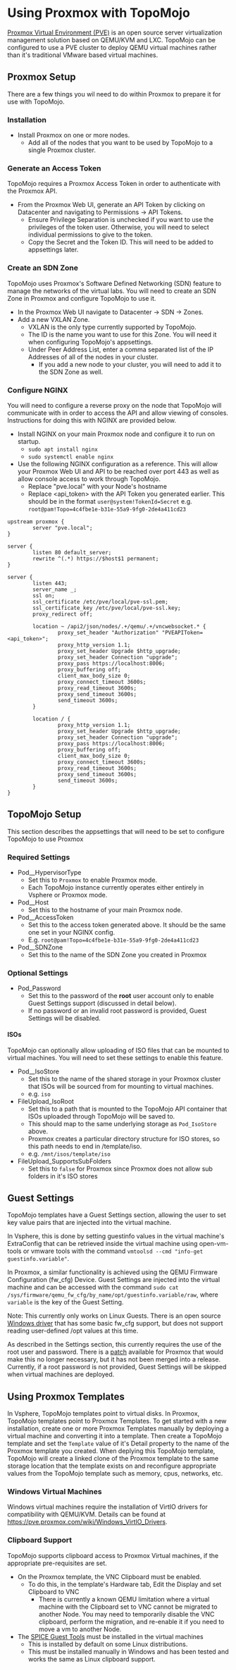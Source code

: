 # Using Proxmox with TopoMojo

[Proxmox Virtual Environment (PVE)](https://pve.proxmox.com/wiki/Main_Page) is an open source server virtualization management solution based on QEMU/KVM and LXC. TopoMojo can be configured to use a PVE cluster to deploy QEMU virtual machines rather than it's traditional VMware based virtual machines.

## Proxmox Setup

There are a few things you wil need to do within Proxmox to prepare it for use with TopoMojo.

### Installation

- Install Proxmox on one or more nodes.
    - Add all of the nodes that you want to be used by TopoMojo to a single Proxmox cluster.

### Generate an Access Token

TopoMojo requires a Proxmox Access Token in order to authenticate with the Proxmox API.

- From the Proxmox Web UI, generate an API Token by clicking on Datacenter and navigating to Permissions -> API Tokens.
    - Ensure Privilege Separation is unchecked if you want to use the privileges of the token user. Otherwise, you will need to select individual permissions to give to the token.
    - Copy the Secret and the Token ID. This will need to be added to appsettings later.

### Create an SDN Zone

TopoMojo uses Proxmox's Software Defined Networking (SDN) feature to manage the networks of the virtual labs. You will need to create an SDN Zone in Proxmox and configure TopoMojo to use it.

- In the Proxmox Web UI navigate to Datacenter -> SDN -> Zones.
- Add a new VXLAN Zone.
    - VXLAN is the only type currently supported by TopoMojo.
    - The ID is the name you want to use for this Zone. You will need it when configuring TopoMojo's appsettings.
    - Under Peer Address List, enter a comma separated list of the IP Addresses of all of the nodes in your cluster.
        - If you add a new node to your cluster, you will need to add it to the SDN Zone as well.

### Configure NGINX

You will need to configure a reverse proxy on the node that TopoMojo will communicate with in order to access the API and allow viewing of consoles. Instructions for doing this with NGINX are provided below.

- Install NGINX on your main Proxmox node and configure it to run on startup.
    - `sudo apt install nginx`
    - `sudo systemctl enable nginx`
- Use the following NGINX configuration as a reference. This will allow your Proxmox Web UI and API to be reached over port 443 as well as allow console access to work through TopoMojo.
    - Replace "pve.local" with your Node's hostname
    - Replace <api_token> with the API Token you generated earlier. This should be in the format `user@system!TokenId=Secret` e.g. `root@pam!Topo=4c4fbe1e-b31e-55a9-9fg0-2de4a411cd23`

```
upstream proxmox {
        server "pve.local";
}

server {
        listen 80 default_server;
        rewrite ^(.*) https://$host$1 permanent;
}

server {
        listen 443;
        server_name _;
        ssl on;
        ssl_certificate /etc/pve/local/pve-ssl.pem;
        ssl_certificate_key /etc/pve/local/pve-ssl.key;
        proxy_redirect off;

        location ~ /api2/json/nodes/.+/qemu/.+/vncwebsocket.* {
                proxy_set_header "Authorization" "PVEAPIToken=<api_token>";
                proxy_http_version 1.1;
                proxy_set_header Upgrade $http_upgrade;
                proxy_set_header Connection "upgrade";
                proxy_pass https://localhost:8006;
                proxy_buffering off;
                client_max_body_size 0;
                proxy_connect_timeout 3600s;
                proxy_read_timeout 3600s;
                proxy_send_timeout 3600s;
                send_timeout 3600s;
        }

        location / {
                proxy_http_version 1.1;
                proxy_set_header Upgrade $http_upgrade;
                proxy_set_header Connection "upgrade";
                proxy_pass https://localhost:8006;
                proxy_buffering off;
                client_max_body_size 0;
                proxy_connect_timeout 3600s;
                proxy_read_timeout 3600s;
                proxy_send_timeout 3600s;
                send_timeout 3600s;
        }
}
```

## TopoMojo Setup

This section describes the appsettings that will need to be set to configure TopoMojo to use Proxmox

### Required Settings

- Pod__HypervisorType
    - Set this to `Proxmox` to enable Proxmox mode.
    - Each TopoMojo instance currently operates either entirely in Vsphere or Proxmox mode.
- Pod__Host
    - Set this to the hostname of your main Proxmox node.
- Pod__AccessToken
    - Set this to the access token generated above. It should be the same one set in your NGINX config. 
    - E.g. `root@pam!Topo=4c4fbe1e-b31e-55a9-9fg0-2de4a411cd23`
- Pod__SDNZone
    - Set this to the name of the SDN Zone you created in Proxmox

### Optional Settings

- Pod_Password
    - Set this to the password of the **root** user account only to enable Guest Settings support (discussed in detail below).
    - If no password or an invalid root password is provided, Guest Settings will be disabled.

#### ISOs

TopoMojo can optionally allow uploading of ISO files that can be mounted to virtual machines. You will need to set these settings to enable this feature.

- Pod__IsoStore
    - Set this to the name of the shared storage in your Proxmox cluster that ISOs will be sourced from for mounting to virtual machines.
    - e.g. `iso`
- FileUpload_IsoRoot
    - Set this to a path that is mounted to the TopoMojo API container that ISOs uploaded through TopoMojo will be saved to.
    - This should map to the same underlying storage as `Pod_IsoStore` above.
    - Proxmox creates a particular directory structure for ISO stores, so this path needs to end in /template/iso.
    - e.g. `/mnt/isos/template/iso`
- FileUpload_SupportsSubFolders
    - Set this to `false` for Proxmox since Proxmox does not allow sub folders in it's ISO stores

## Guest Settings

TopoMojo templates have a Guest Settings section, allowing the user to set key value pairs that are injected into the virtual machine.

In Vsphere, this is done by setting guestinfo values in the virtual machine's ExtraConfig that can be retrieved inside the virtual machine using open-vm-tools or vmware tools with the command `vmtoolsd --cmd "info-get guestinfo.variable"`.

In Proxmox, a similar functionality is achieved using the QEMU Firmware Configuration (fw_cfg) Device. Guest Settings are injected into the virtual machine and can be accessed with the command `sudo cat /sys/firmware/qemu_fw_cfg/by_name/opt/guestinfo.variable/raw`, where `variable` is the key of the Guest Setting.

Note: This currently only works on Linux Guests. There is an open source [Windows driver](https://github.com/virtio-win/kvm-guest-drivers-windows/tree/master/fwcfg64) that has some basic fw_cfg support, but does not support reading user-defined /opt values at this time.

As described in the Settings section, this currently requires the use of the root user and password. There is a [patch](https://bugzilla.proxmox.com/show_bug.cgi?id=4068) available for Proxmox that would make this no longer necessary, but it has not been merged into a release. Currently, if a root password is not provided, Guest Settings will be skipped when virtual machines are deployed.

## Using Proxmox Templates

In Vsphere, TopoMojo templates point to virtual disks. In Proxmox, TopoMojo templates point to Proxmox Templates. To get started with a new installation, create one or more Proxmox Templates manually by deploying a virtual machine and converting it into a template. Then create a TopoMojo template and set the `Template` value of it's Detail property to the name of the Proxmox template you created. When deplying this TopoMojo template, TopoMojo will create a linked clone of the Proxmox template to the same storage location that the template exists on and reconfigure appropriate values from the TopoMojo template such as memory, cpus, networks, etc.

### Windows Virtual Machines

Windows virtual machines require the installation of VirtIO drivers for compatibility with QEMU/KVM. Details can be found at https://pve.proxmox.com/wiki/Windows_VirtIO_Drivers.

### Clipboard Support

TopoMojo supports clipboard access to Proxmox Virtual machines, if the appropriate pre-requisites are set.

- On the Proxmox template, the VNC Clipboard must be enabled.
    - To do this, in the template's Hardware tab, Edit the Display and set Clipboard to VNC
        - There is currently a known QEMU limitation where a virtual machine with the Clipboard set to VNC cannot be migrated to another Node. You may need to temporarily disable the VNC clipboard, perform the migration, and re-enable it if you need to move a vm to another Node.
- The [SPICE Guest Tools](https://www.spice-space.org/download.html) must be installed in the virtual machines
    - This is installed by default on some Linux distributions.
    - This must be installed manually in Windows and has been tested and works the same as Linux clipboard support.